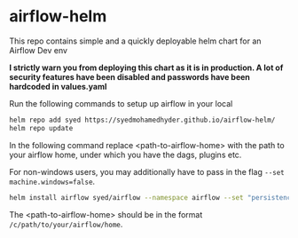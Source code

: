 # airflow-helm
This repo contains simple and a quickly deployable helm chart for an Airflow Dev env

**I strictly warn you from deploying this chart as it is in production. A lot of security features have been disabled and passwords have been hardcoded in values.yaml**

Run the following commands to setup up airflow in your local

```bash
helm repo add syed https://syedmohamedhyder.github.io/airflow-helm/
helm repo update
```

In the following command replace \<path-to-airflow-home\> with the path to your airflow home, under which you have the dags, plugins etc.

For non-windows users, you may additionally have to pass in the flag `--set machine.windows=false`.

```bash
helm install airflow syed/airflow --namespace airflow --set "persistence.path=<path-to-airflow-home>" --create-namespace --atomic
```

The \<path-to-airflow-home\> should be in the format `/c/path/to/your/airflow/home`.
